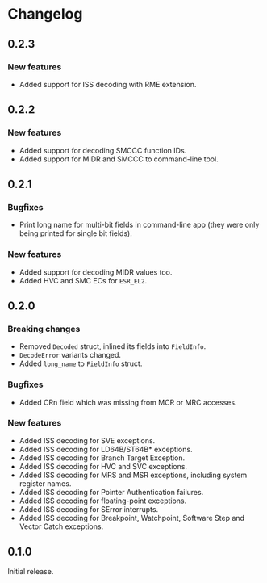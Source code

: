 # Changelog

## 0.2.3

### New features

- Added support for ISS decoding with RME extension.

## 0.2.2

### New features

- Added support for decoding SMCCC function IDs.
- Added support for MIDR and SMCCC to command-line tool.

## 0.2.1

### Bugfixes

- Print long name for multi-bit fields in command-line app (they were only being printed for single
  bit fields).

### New features

- Added support for decoding MIDR values too.
- Added HVC and SMC ECs for `ESR_EL2`.

## 0.2.0

### Breaking changes

- Removed `Decoded` struct, inlined its fields into `FieldInfo`.
- `DecodeError` variants changed.
- Added `long_name` to `FieldInfo` struct.

### Bugfixes

- Added CRn field which was missing from MCR or MRC accesses.

### New features

- Added ISS decoding for SVE exceptions.
- Added ISS decoding for LD64B/ST64B\* exceptions.
- Added ISS decoding for Branch Target Exception.
- Added ISS decoding for HVC and SVC exceptions.
- Added ISS decoding for MRS and MSR exceptions, including system register names.
- Added ISS decoding for Pointer Authentication failures.
- Added ISS decoding for floating-point exceptions.
- Added ISS decoding for SError interrupts.
- Added ISS decoding for Breakpoint, Watchpoint, Software Step and Vector Catch exceptions.

## 0.1.0

Initial release.
